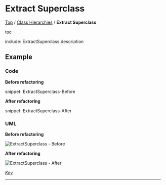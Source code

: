 # Extract Superclass

[Top](../README.md) / [Class Hierarchies](./README.md) / **Extract Superclass**

toc

include: ExtractSuperclass.description

## Example

### Code

**Before refactoring**

snippet: ExtractSuperclass-Before

**After refactoring**

snippet: ExtractSuperclass-After

### UML

**Before refactoring**

![ExtractSuperclass - Before](../../uml/Before/ClassHierarchies/ExtractSuperclass.svg?raw=true)

**After refactoring**

![ExtractSuperclass - After](../../uml/After/ClassHierarchies/ExtractSuperclass.svg?raw=true)

*[Key](../../uml/Keys/FullKey.svg)*

-----

